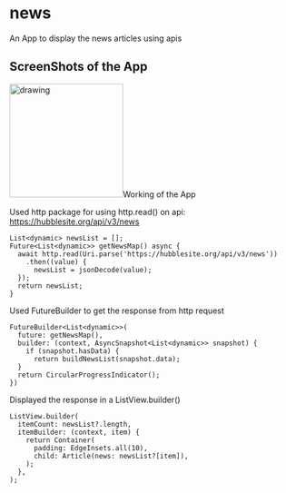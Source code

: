# news
An App to display the news articles using apis

## ScreenShots of the App
<p float = "left">
<img src = "https://github.com/HimeshNayak/NewsApp/blob/master/assets/ss2.jpeg" alt="drawing" style="width:200px;/>
  <img src = "https://github.com/HimeshNayak/NewsApp/blob/master/assets/ss1.jpeg" alt="drawing" style="width:200px;/>
  </p>
<!-- ![List of News Articles](https://github.com/HimeshNayak/NewsApp/blob/master/assets/ss2.jpeg)
![WebView to view to complete the full article](https://github.com/HimeshNayak/NewsApp/blob/master/assets/ss1.jpeg) -->

## Working of the App
Used http package for using http.read() on api: https://hubblesite.org/api/v3/news
```
List<dynamic> newsList = [];
Future<List<dynamic>> getNewsMap() async {
  await http.read(Uri.parse('https://hubblesite.org/api/v3/news'))
    .then((value) {
      newsList = jsonDecode(value);
  });
  return newsList;
}
```

Used FutureBuilder to get the response from http request
```
FutureBuilder<List<dynamic>>(
  future: getNewsMap(),
  builder: (context, AsyncSnapshot<List<dynamic>> snapshot) {
    if (snapshot.hasData) {
      return buildNewsList(snapshot.data);
  }
  return CircularProgressIndicator();
})
```

Displayed the response in a ListView.builder()
```
ListView.builder(
  itemCount: newsList?.length,
  itemBuilder: (context, item) {
    return Container(
      padding: EdgeInsets.all(10),
      child: Article(news: newsList?[item]),
    );
  },
);
```
